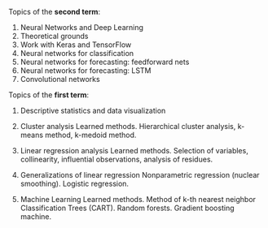 Topics of the **second term**:

1. Neural Networks and Deep Learning
2. Theoretical grounds
3. Work with Keras and TensorFlow
4. Neural networks for classification
5. Neural networks for forecasting: feedforward nets
6. Neural networks for forecasting: LSTM
7. Convolutional networks


Topics of the **first term**:


1) Descriptive statistics and data visualization

2) Cluster analysis
Learned methods. Hierarchical cluster analysis, k-means method, k-medoid method.

3) Linear regression analysis
Learned methods. Selection of variables, collinearity, influential observations, analysis of residues.

4) Generalizations of linear regression
Nonparametric regression (nuclear smoothing).
Logistic regression.

5) Machine Learning
Learned methods. Method of k-th nearest neighbor Classification Trees (CART). Random forests. Gradient boosting machine.


